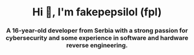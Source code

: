 <h1 align="center">Hi 👋, I'm fakepepsilol (fpl)</h1>
<h3 align="center">A 16-year-old developer from Serbia with a strong passion for cybersecurity and some experience in software and hardware reverse engineering.</h3>
